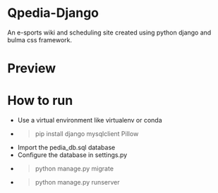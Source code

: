 # Qpedia-Django
An e-sports wiki and scheduling site created using python django and bulma css framework.

# Preview


# How to run
- Use a virtual environment like virtualenv or conda
- > pip install django mysqlclient Pillow
- Import the pedia_db.sql database
- Configure the database in settings.py
- > python manage.py migrate
- > python manage.py runserver
